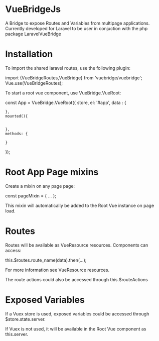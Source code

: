 # VueBridgeJs
A Bridge to expose Routes and Variables from multipage applications. Currently developed for Laravel to be user in conjuction with the php package LaravelVueBridge

# Installation
To import the shared laravel routes, use the following plugin:

import {VueBridgeRoutes,VueBridge} from 'vuebridge/vuebridge';
Vue.use(VueBridgeRoutes);

To start a root vue component, use VueBridge.VueRoot:

const App = VueBridge.VueRoot({
    store,
    el: '#app',
    data : {

    },
    mounted(){
      

    },
    methods: {

    }
});

# Root App Page mixins

Create a mixin on any page page:

const pageMixin = {
...
};

This mixin will automatically be added to the Root Vue instance on page load.


# Routes

Routes will be available as VueResource resources. Components can access:

this.$routes.route_name(data).then(...);

For more information see VueResource resources.

The route actions could also be accessed through this.$routeActions

# Exposed Variables

If a Vuex store is used, exposed variables could be accessed through $store.state.server.

If Vuex is not used, it will be available in the Root Vue component as this.server.
